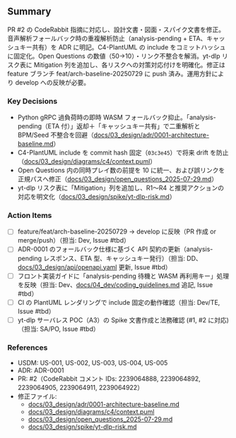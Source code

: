 ## Summary

PR #2 の CodeRabbit 指摘に対応し、設計文書・図面・スパイク文書を修正。音声解析フォールバック時の重複解析防止（analysis-pending + ETA、キャッシュキー共有）を ADR に明記。C4-PlantUML の include をコミットハッシュに固定化。Open Questions の数値（50→10）・リンク不整合を解消。yt-dlp リスク表に Mitigation 列を追加し、各リスクへの対策対応付けを明確化。修正は feature ブランチ feat/arch-baseline-20250729 に push 済み。運用方針により develop への反映が必要。

### Key Decisions

- Python gRPC 過負荷時の即時 WASM フォールバック抑止。「analysis-pending（ETA 付）」返却＋「キャッシュキー共有」で二重解析と BPM/Seed 不整合を回避（[docs/03_design/adr/0001-architecture-baseline.md](../03_design/adr/0001-architecture-baseline.md)）
- C4-PlantUML include を commit hash 固定（`03c3e45`）で将来 drift を防止（[docs/03_design/diagrams/c4/context.puml](../03_design/diagrams/c4/context.puml:2)）
- Open Questions 内の同時プレイ数の前提を 10 に統一、および誤リンクを正規パスへ修正（[docs/03_design/open_questions_2025-07-29.md](../03_design/open_questions_2025-07-29.md)）
- yt-dlp リスク表に「Mitigation」列を追加し、R1〜R4 と推奨アクションの対応を明文化（[docs/03_design/spike/yt-dlp-risk.md](../03_design/spike/yt-dlp-risk.md)）

### Action Items

- [ ] feature/feat/arch-baseline-20250729 → develop に反映（PR 作成 or merge/push）（担当: Dev, Issue #tbd）
- [ ] ADR-0001 のフォールバック仕様に基づく API 契約の更新（analysis-pending レスポンス、ETA 型、キャッシュキー発行）（担当: DD、[docs/03_design/api/openapi.yaml](../03_design/api/openapi.yaml) 更新, Issue #tbd）
- [ ] フロント実装ガイドに「analysis-pending 待機と WASM 再利用キー」処理を反映（担当: Dev、[docs/04_dev/coding_guidelines.md](../04_dev/coding_guidelines.md) 追記, Issue #tbd）
- [ ] CI の PlantUML レンダリングで include 固定の動作確認（担当: Dev/TE, Issue #tbd）
- [ ] yt-dlp サーバレス POC（A3）の Spike 文書作成と法務確認 (#1, #2 に対応)（担当: SA/PO, Issue #tbd）

### References

- USDM: US-001, US-002, US-003, US-004, US-005
- ADR: ADR-0001
- PR: #2（CodeRabbit コメント IDs: 2239064888, 2239064892, 2239064905, 2239064911, 2239064922）
- 修正ファイル:
  - [docs/03_design/adr/0001-architecture-baseline.md](../03_design/adr/0001-architecture-baseline.md)
  - [docs/03_design/diagrams/c4/context.puml](../03_design/diagrams/c4/context.puml:2)
  - [docs/03_design/open_questions_2025-07-29.md](../03_design/open_questions_2025-07-29.md)
  - [docs/03_design/spike/yt-dlp-risk.md](../03_design/spike/yt-dlp-risk.md)
